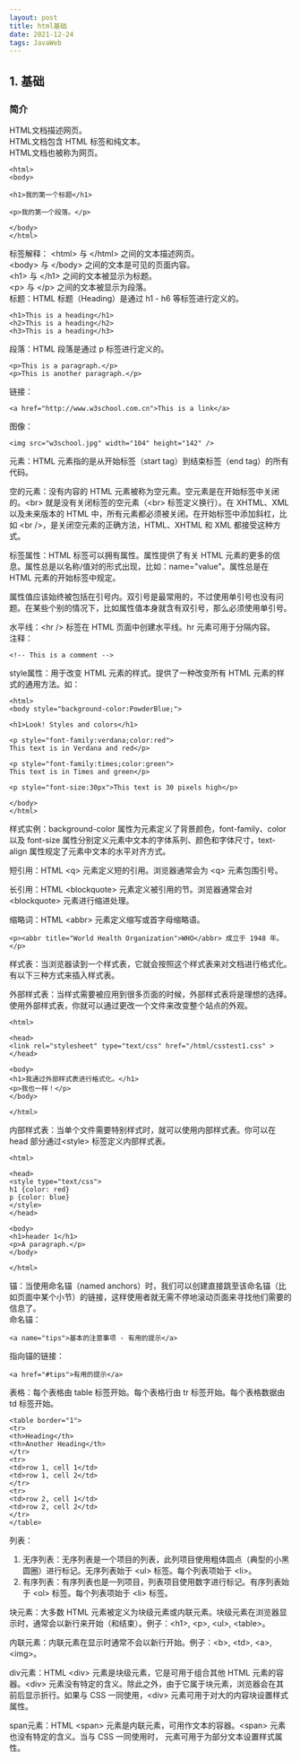 ```yaml
---
layout: post
title: html基础
date: 2021-12-24
tags: JavaWeb
---
```

## 1. 基础
### 简介
HTML文档描述网页。  
HTML文档包含 HTML 标签和纯文本。  
HTML文档也被称为网页。  

```
<html>
<body>

<h1>我的第一个标题</h1>

<p>我的第一个段落。</p>

</body>
</html>
```


标签解释：
&lt;html&gt; 与 &lt;/html&gt; 之间的文本描述网页。  
&lt;body&gt; 与 &lt;/body&gt; 之间的文本是可见的页面内容。  
&lt;h1&gt; 与 &lt;/h1&gt; 之间的文本被显示为标题。  
&lt;p&gt; 与 &lt;/p&gt; 之间的文本被显示为段落。  
标题：HTML 标题（Heading）是通过 h1 - h6 等标签进行定义的。

```
<h1>This is a heading</h1>
<h2>This is a heading</h2>
<h3>This is a heading</h3>
```

段落：HTML 段落是通过 p 标签进行定义的。  

```
<p>This is a paragraph.</p>
<p>This is another paragraph.</p>
```

链接：

```
<a href="http://www.w3school.com.cn">This is a link</a>
```

图像：

```
<img src="w3school.jpg" width="104" height="142" />
```

元素：HTML 元素指的是从开始标签（start tag）到结束标签（end tag）的所有代码。  

空的元素：没有内容的 HTML 元素被称为空元素。空元素是在开始标签中关闭的。&lt;br&gt; 就是没有关闭标签的空元素（&lt;br&gt; 标签定义换行）。在 XHTML、XML 以及未来版本的 HTML 中，所有元素都必须被关闭。在开始标签中添加斜杠，比如 &lt;br /&gt;，是关闭空元素的正确方法，HTML、XHTML 和 XML 都接受这种方式。 

标签属性：HTML 标签可以拥有属性。属性提供了有关 HTML 元素的更多的信息。属性总是以名称/值对的形式出现，比如：name="value"。属性总是在 HTML 元素的开始标签中规定。  

属性值应该始终被包括在引号内。双引号是最常用的，不过使用单引号也没有问题。在某些个别的情况下，比如属性值本身就含有双引号，那么必须使用单引号。

水平线：&lt;hr /&gt; 标签在 HTML 页面中创建水平线。hr 元素可用于分隔内容。  
注释：

```
<!-- This is a comment -->
```

style属性：用于改变 HTML 元素的样式。提供了一种改变所有 HTML 元素的样式的通用方法。如：

```
<html>
<body style="background-color:PowderBlue;">

<h1>Look! Styles and colors</h1>

<p style="font-family:verdana;color:red">
This text is in Verdana and red</p>

<p style="font-family:times;color:green">
This text is in Times and green</p>

<p style="font-size:30px">This text is 30 pixels high</p>

</body>
</html>
```

样式实例：background-color 属性为元素定义了背景颜色，font-family、color 以及 font-size 属性分别定义元素中文本的字体系列、颜色和字体尺寸，text-align 属性规定了元素中文本的水平对齐方式。  

短引用：HTML &lt;q> 元素定义短的引用。浏览器通常会为 &lt;q> 元素包围引号。  

长引用：HTML &lt;blockquote> 元素定义被引用的节。浏览器通常会对 &lt;blockquote> 元素进行缩进处理。  

缩略词：HTML &lt;abbr> 元素定义缩写或首字母缩略语。  

```
<p><abbr title="World Health Organization">WHO</abbr> 成立于 1948 年。</p>
```

样式表：当浏览器读到一个样式表，它就会按照这个样式表来对文档进行格式化。有以下三种方式来插入样式表。  

外部样式表：当样式需要被应用到很多页面的时候，外部样式表将是理想的选择。使用外部样式表，你就可以通过更改一个文件来改变整个站点的外观。
   
```
<html>

<head>
<link rel="stylesheet" type="text/css" href="/html/csstest1.css" >
</head>

<body>
<h1>我通过外部样式表进行格式化。</h1>
<p>我也一样！</p>
</body>

</html>
```

内部样式表：当单个文件需要特别样式时，就可以使用内部样式表。你可以在 head 部分通过&lt;style> 标签定义内部样式表。

```
<html>

<head>
<style type="text/css">
h1 {color: red}
p {color: blue}
</style>
</head>

<body>
<h1>header 1</h1>
<p>A paragraph.</p>
</body>

</html>
```

锚：当使用命名锚（named anchors）时，我们可以创建直接跳至该命名锚（比如页面中某个小节）的链接，这样使用者就无需不停地滚动页面来寻找他们需要的信息了。  
命名锚：  

```
<a name="tips">基本的注意事项 - 有用的提示</a>
```

指向锚的链接：

```
<a href="#tips">有用的提示</a>
```

表格：每个表格由 table 标签开始。每个表格行由 tr 标签开始。每个表格数据由 td 标签开始。  

```
<table border="1">
<tr>
<th>Heading</th>
<th>Another Heading</th>
</tr>
<tr>
<td>row 1, cell 1</td>
<td>row 1, cell 2</td>
</tr>
<tr>
<td>row 2, cell 1</td>
<td>row 2, cell 2</td>
</tr>
</table>
```

列表：
1. 无序列表：无序列表是一个项目的列表，此列项目使用粗体圆点（典型的小黑圆圈）进行标记。无序列表始于 &lt;ul> 标签。每个列表项始于 &lt;li>。
2. 有序列表：有序列表也是一列项目，列表项目使用数字进行标记。有序列表始于 &lt;ol> 标签。每个列表项始于 &lt;li> 标签。

块元素：大多数 HTML 元素被定义为块级元素或内联元素。块级元素在浏览器显示时，通常会以新行来开始（和结束）。例子：&lt;h1>, &lt;p>, &lt;ul>, &lt;table>。  

内联元素：内联元素在显示时通常不会以新行开始。例子：&lt;b>, &lt;td>, &lt;a>, &lt;img>。  

div元素：HTML &lt;div> 元素是块级元素，它是可用于组合其他 HTML 元素的容器。&lt;div> 元素没有特定的含义。除此之外，由于它属于块元素，浏览器会在其前后显示折行。如果与 CSS 一同使用，&lt;div> 元素可用于对大的内容块设置样式属性。

span元素：HTML &lt;span> 元素是内联元素，可用作文本的容器。&lt;span> 元素也没有特定的含义。当与 CSS 一同使用时，<span> 元素可用于为部分文本设置样式属性。


